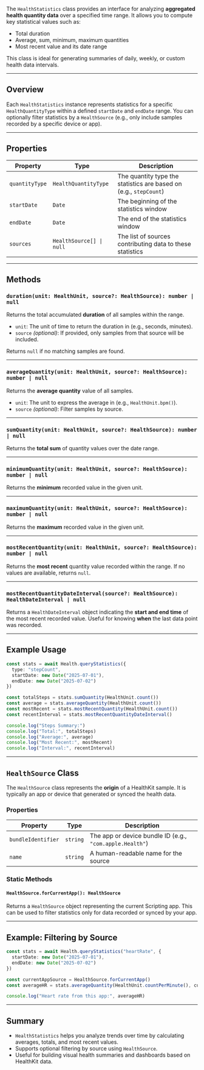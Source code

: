 The `HealthStatistics` class provides an interface for analyzing **aggregated health quantity data** over a specified time range. It allows you to compute key statistical values such as:

* Total duration
* Average, sum, minimum, maximum quantities
* Most recent value and its date range

This class is ideal for generating summaries of daily, weekly, or custom health data intervals.

---

## Overview

Each `HealthStatistics` instance represents statistics for a specific `HealthQuantityType` within a defined `startDate` and `endDate` range. You can optionally filter statistics by a `HealthSource` (e.g., only include samples recorded by a specific device or app).

---

## Properties

| Property       | Type                     | Description                                                       |
| -------------- | ------------------------ | ----------------------------------------------------------------- |
| `quantityType` | `HealthQuantityType`     | The quantity type the statistics are based on (e.g., `stepCount`) |
| `startDate`    | `Date`                   | The beginning of the statistics window                            |
| `endDate`      | `Date`                   | The end of the statistics window                                  |
| `sources`      | `HealthSource[] \| null` | The list of sources contributing data to these statistics         |

---

## Methods

### `duration(unit: HealthUnit, source?: HealthSource): number | null`

Returns the total accumulated **duration** of all samples within the range.

* `unit`: The unit of time to return the duration in (e.g., seconds, minutes).
* `source` *(optional)*: If provided, only samples from that source will be included.

Returns `null` if no matching samples are found.

---

### `averageQuantity(unit: HealthUnit, source?: HealthSource): number | null`

Returns the **average quantity** value of all samples.

* `unit`: The unit to express the average in (e.g., `HealthUnit.bpm()`).
* `source` *(optional)*: Filter samples by source.

---

### `sumQuantity(unit: HealthUnit, source?: HealthSource): number | null`

Returns the **total sum** of quantity values over the date range.

---

### `minimumQuantity(unit: HealthUnit, source?: HealthSource): number | null`

Returns the **minimum** recorded value in the given unit.

---

### `maximumQuantity(unit: HealthUnit, source?: HealthSource): number | null`

Returns the **maximum** recorded value in the given unit.

---

### `mostRecentQuantity(unit: HealthUnit, source?: HealthSource): number | null`

Returns the **most recent** quantity value recorded within the range. If no values are available, returns `null`.

---

### `mostRecentQuantityDateInterval(source?: HealthSource): HealthDateInterval | null`

Returns a `HealthDateInterval` object indicating the **start and end time** of the most recent recorded value. Useful for knowing **when** the last data point was recorded.

---

## Example Usage

```ts
const stats = await Health.queryStatistics({
  type: "stepCount",
  startDate: new Date("2025-07-01"),
  endDate: new Date("2025-07-02")
})

const totalSteps = stats.sumQuantity(HealthUnit.count())
const average = stats.averageQuantity(HealthUnit.count())
const mostRecent = stats.mostRecentQuantity(HealthUnit.count())
const recentInterval = stats.mostRecentQuantityDateInterval()

console.log("Steps Summary:")
console.log("Total:", totalSteps)
console.log("Average:", average)
console.log("Most Recent:", mostRecent)
console.log("Interval:", recentInterval)
```

---

## `HealthSource` Class

The `HealthSource` class represents the **origin** of a HealthKit sample. It is typically an app or device that generated or synced the health data.

### Properties

| Property           | Type     | Description                                              |
| ------------------ | -------- | -------------------------------------------------------- |
| `bundleIdentifier` | `string` | The app or device bundle ID (e.g., `"com.apple.Health"`) |
| `name`             | `string` | A human-readable name for the source                     |

### Static Methods

#### `HealthSource.forCurrentApp(): HealthSource`

Returns a `HealthSource` object representing the current Scripting app. This can be used to filter statistics only for data recorded or synced by your app.

---

## Example: Filtering by Source

```ts
const stats = await Health.queryStatistics("heartRate", {
  startDate: new Date("2025-07-01"),
  endDate: new Date("2025-07-02")
})

const currentAppSource = HealthSource.forCurrentApp()
const averageHR = stats.averageQuantity(HealthUnit.countPerMinute(), currentAppSource)

console.log("Heart rate from this app:", averageHR)
```

---

## Summary

* `HealthStatistics` helps you analyze trends over time by calculating averages, totals, and most recent values.
* Supports optional filtering by source using `HealthSource`.
* Useful for building visual health summaries and dashboards based on HealthKit data.
